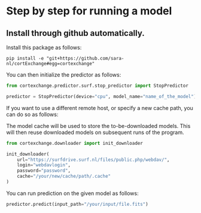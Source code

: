 # Step by step for running a model

## Install through github automatically.

Install this package as follows:

```
pip install -e "git+https://github.com/sara-nl/cortExchange#egg=cortexchange"
```

You can then initialize the predictor as follows:

```Python
from cortexchange.predictor.surf.stop_predictor import StopPredictor

predictor = StopPredictor(device="cpu", model_name="name_of_the_model")
```

If you want to use a different remote host, or specify a new cache path, you can do so as follows:

The model cache will be used to store the to-be-downloaded models. This will then reuse downloaded models on subsequent
runs of the program.

```Python
from cortexchange.downloader import init_downloader

init_downloader(
    url="https://surfdrive.surf.nl/files/public.php/webdav/",
    login="webdavlogin",
    password="password",
    cache="/your/new/cache/path/.cache"
) 
```

You can run prediction on the given model as follows:

```Python
predictor.predict(input_path="/your/input/file.fits")
```